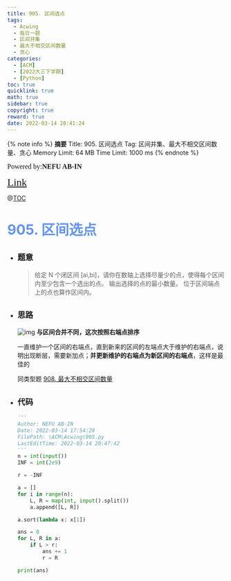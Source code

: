 ```yaml
---
title: 905. 区间选点
tags:
  - Acwing
  - 每日一题
  - 区间并集
  - 最大不相交区间数量
  - 贪心
categories:
  - [ACM]
  - [2022大三下学期]
  - [Python]
toc: true
quicklink: true
math: true
sidebar: true
copyright: true
reward: true
date: 2022-03-14 20:41:24
---
```



{% note info %}
**摘要**
Title: 905. 区间选点
Tag: 区间并集、最大不相交区间数量、贪心
Memory Limit: 64 MB
Time Limit: 1000 ms
{% endnote %}
<!-- more -->

<font size=3 face=楷体>Powered by:**NEFU AB-IN**</font>

<font color=#FFA500 size=5 face=楷体>[Link](https://www.acwing.com/problem/content/description/907/)</font>

@[TOC](文章目录)

# <font color=#6495ED size=6>905. 区间选点</font>

* ## <font size=4 face=粗体>题意</font>

  >给定 N 个闭区间 [ai,bi]，请你在数轴上选择尽量少的点，使得每个区间内至少包含一个选出的点。
  >输出选择的点的最小数量。
  >位于区间端点上的点也算作区间内。

* ## <font size=4 face=粗体>思路</font>

  ![img](https://cdn.acwing.com/media/article/image/2020/10/25/652_632882e016-image_19.png)
  **与区间合并不同，这次按照右端点排序**
  
  一直维护一个区间的右端点，直到新来的区间的左端点大于维护的右端点，说明出现断层，需要新加点；**并更新维护的右端点为新区间的右端点**，这样是最佳的

  同类型题 [908. 最大不相交区间数量](https://www.acwing.com/problem/content/910/)

* ## <font size=4 face=粗体>代码</font>

  ```python
  '''
  Author: NEFU AB-IN
  Date: 2022-03-14 17:54:28
  FilePath: \ACM\Acwing\905.py
  LastEditTime: 2022-03-14 20:47:42
  '''
  n = int(input())
  INF = int(2e9)

  r = -INF

  a = []
  for i in range(n):
      L, R = map(int, input().split())
      a.append([L, R])

  a.sort(lambda x: x[1])

  ans = 0
  for L, R in a:
      if L > r:
          ans += 1
          r = R

  print(ans)
  ```